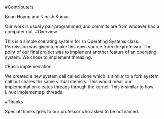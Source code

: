 #Contributers

Brian Hoang and Nimish Kumar

Our work is usually pair programmed, and commits are from whoever had a computer out.
#Overview

This is a simple operating system for an Operating Systems class. Permission was given to make this open source from the professor. The point of our final project was to implement another feature of an operating system. We chose to implement threading.

#Basic implementation 

We created a new system call called clone which is similar to a fork system call but shares the same virtual memory. This would mean our implementation creates threads through the kernel. This is similar to how Linux implements p_threads. 

#Thanks

Special thanks goes to our professor who asked to be not named. 